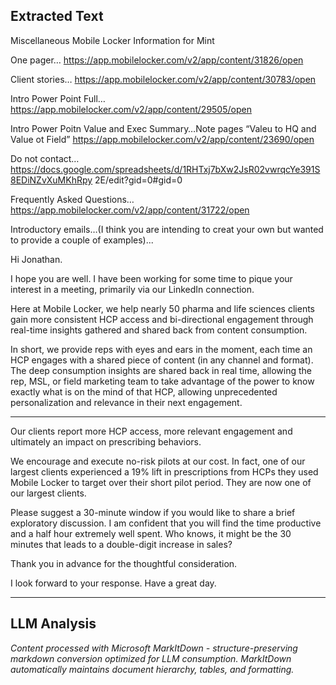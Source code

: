 ## Extracted Text
Miscellaneous Mobile Locker Information for Mint

One pager…
https://app.mobilelocker.com/v2/app/content/31826/open

Client stories…
https://app.mobilelocker.com/v2/app/content/30783/open

Intro Power Point Full…
https://app.mobilelocker.com/v2/app/content/29505/open

Intro Power Poitn Value and Exec Summary…Note pages “Valeu to HQ and Value ot Field”
https://app.mobilelocker.com/v2/app/content/23690/open

Do not contact…
https://docs.google.com/spreadsheets/d/1RHTxj7bXw2JsR02vwrqcYe391S8EDiNZvXuMKhRpy
2E/edit?gid=0#gid=0

Frequently Asked Questions…
https://app.mobilelocker.com/v2/app/content/31722/open

Introductory emails…(I think you are intending to creat your own but wanted to provide a couple
of examples)...

Hi Jonathan.

I hope you are well. I have been working for some time to pique your interest in a meeting,
primarily via our LinkedIn connection.

Here at Mobile Locker, we help nearly 50 pharma and life sciences clients gain more consistent
HCP access and bi-directional engagement through real-time insights gathered and shared
back from content consumption.

In short, we provide reps with eyes and ears in the moment, each time an HCP engages with a
shared piece of content (in any channel and format).
The deep consumption insights are shared back in real time, allowing the rep, MSL, or field
marketing team to take advantage of the power to know exactly what is on the mind of that HCP,
allowing unprecedented personalization and relevance in their next engagement.



---

Our clients report more HCP access, more relevant engagement and ultimately an impact on
prescribing behaviors.

We encourage and execute no-risk pilots at our cost.
In fact, one of our largest clients experienced a 19% lift in prescriptions from HCPs they used
Mobile Locker to target over their short pilot period.
They are now one of our largest clients.

Please suggest a 30-minute window if you would like to share a brief exploratory discussion.
I am confident that you will find the time productive and a half hour extremely well spent.
Who knows, it might be the 30 minutes that leads to a double-digit increase in sales?

Thank you in advance for the thoughtful consideration.

I look forward to your response.
Have a great day.

***



## LLM Analysis
*Content processed with Microsoft MarkItDown - structure-preserving markdown conversion optimized for LLM consumption. MarkItDown automatically maintains document hierarchy, tables, and formatting.*
